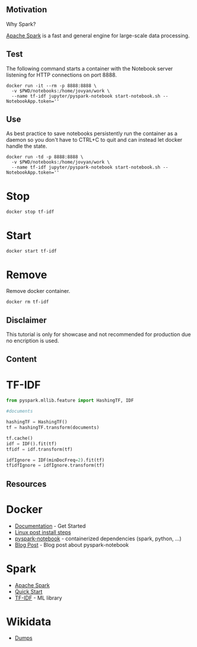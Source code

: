 ## Motivation
Why Spark?

[Apache Spark](https://spark.apache.org/) is a fast and general engine for large-scale data processing.

## Test

The following command starts a container with the Notebook server listening for HTTP connections on port 8888.
```
docker run -it --rm -p 8888:8888 \
  -v $PWD/notebooks:/home/jovyan/work \
  --name tf-idf jupyter/pyspark-notebook start-notebook.sh --NotebookApp.token=''
```

## Use

As best practice to save notebooks persistently run the container as a daemon so you don't have to CTRL+C to quit and can instead let docker handle the state.
```
docker run -td -p 8888:8888 \
  -v $PWD/notebooks:/home/jovyan/work \
  --name tf-idf jupyter/pyspark-notebook start-notebook.sh --NotebookApp.token=''
```

# Stop
```
docker stop tf-idf
```

# Start
```
docker start tf-idf
```

# Remove
Remove docker container.
```
docker rm tf-idf
```

## Disclaimer

This tutorial is only for showcase and not recommended for production due no encription is used.


## Content

# TF-IDF

```python
from pyspark.mllib.feature import HashingTF, IDF

#documents

hashingTF = HashingTF()
tf = hashingTF.transform(documents)

tf.cache()
idf = IDF().fit(tf)
tfidf = idf.transform(tf)

idfIgnore = IDF(minDocFreq=2).fit(tf)
tfidfIgnore = idfIgnore.transform(tf)
```

## Resources

# Docker

* [Documentation](https://docs.docker.com/) - Get Started
* [Linux post install steps](https://docs.docker.com/engine/installation/linux/linux-postinstall/#systemd)
* [pyspark-notebook](https://hub.docker.com/r/jupyter/pyspark-notebook/) - containerized dependencies (spark, python, ...)
* [Blog Post](http://maxmelnick.com/2016/06/04/spark-docker.html) - Blog post about pyspark-notebook

# Spark
* [Apache Spark](https://spark.apache.org/)
* [Quick Start](http://spark.apache.org/docs/latest/quick-start.html)
* [TF-IDF](https://spark.apache.org/docs/latest/mllib-feature-extraction.html#tf-idf) - ML library

# Wikidata
* [Dumps](https://www.wikidata.org/wiki/Wikidata:Database_download/de)
